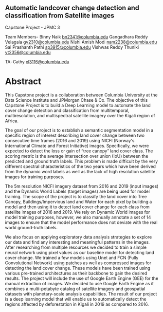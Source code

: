 ## Automatic landcover change detection and classification from Satellite images
Capstone Project - JPMC 3

Team Members- 
Binny Naik <bn2341@columbia.edu>
Gangadhara Reddy Velagala <gv2310@columbia.edu> 
Nishi Amish Modi <nam2238@columbia.edu>
Sai Prashanth Pathi <sp3915@columbia.edu>
Vishwas Reddy Thuniki <vt2356@columbia.edu>


TA: Cathy <xl3116@columbia.edu>

# Abstract 
This Capstone project is a collaboration between Columbia University at the Data
Science Institute and JPMorgan Chase & Co. The objective of this Capstone Project is to build a Deep Learning model to automate the land cover change detection and classification from multitemporal, multiresolution, and multispectral satellite imagery over the Kigali region of Africa. 

The goal of our project is to establish a semantic segmentation model in a specific
region of interest describing land cover change between two consecutive time frames (2016 and 2019) using NICFI (Norway's International Climate and Forest Initiative) images. Specifically, we were expected to detect the loss or gain of “tree canopy” land cover class. The scoring metric is the average intersection over union (IoU) between the predicted and ground truth labels. This problem is made difficult by the very different spectral characteristics of the two years which have been derived from the dynamic word labels as well as the lack of high resolution satellite images for training purposes.

The 5m resolution NICFI imagery dataset from 2016 and 2019 (input images) and the Dynamic World Labels (target images) are being used for model training. The scope of the project is to classify the land cover into Tree Canopy, Buildings/Impervious land and Water for each pixel by building a model and then using it to detect land cover change for each class from satellite images of 2016 and 2019. We rely on Dynamic World images for model training purposes, however, we also manually annotate a set of 14 images to ensure that the model performance does not deviate with the real world ground-truth labels. 

We also focus on applying exploratory data analysis strategies to explore our data and find any interesting and meaningful patterns in the images. After researching from multiple resources we decided to train a simple neural network using pixel values as our baseline model for detecting land cover change. We trained a few models using Unet and FCN (Fully Convolutional Network) using patches as well as compressed images for detecting the land cover change. These models have been trained using various pre-trained architectures as their backbone to gain the desired results. The project will include the use of Google Earth Engine (GEE) for the manual extraction of images. We decided to use Google Earth Engine as it combines a multi-petabyte catalog of satellite imagery and geospatial datasets with planetary-scale analysis capabilities. The result of our project is a deep learning model that will enable us to automatically detect the regions affected by deforestation in Kigali in 2019 as compared to 2016.
